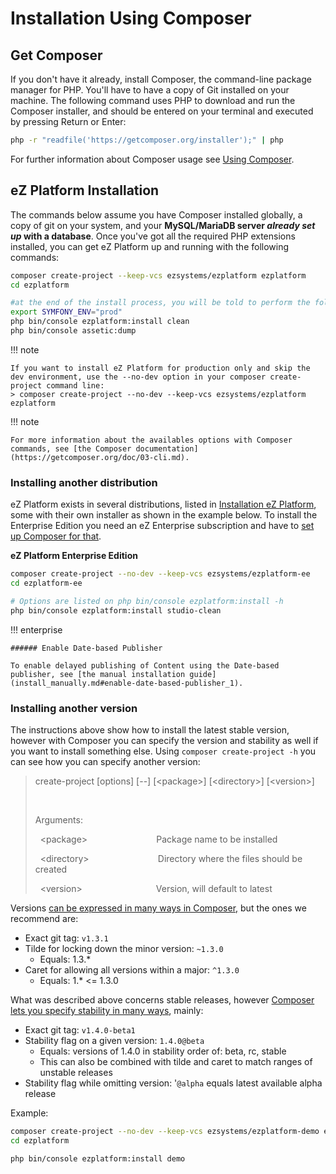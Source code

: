 # Installation Using Composer

## Get Composer

If you don't have it already, install Composer, the command-line package manager for PHP. You'll have to have a copy of Git installed on your machine. The following command uses PHP to download and run the Composer installer, and should be entered on your terminal and executed by pressing Return or Enter:

``` bash
php -r "readfile('https://getcomposer.org/installer');" | php
```

For further information about Composer usage see [Using Composer](about_composer.md).

## eZ Platform Installation

The commands below assume you have Composer installed globally, a copy of git on your system, and your **MySQL/MariaDB server *already set up* with a database**. Once you've got all the required PHP extensions installed, you can get eZ Platform up and running with the following commands:

``` bash
composer create-project --keep-vcs ezsystems/ezplatform ezplatform
cd ezplatform

#at the end of the install process, you will be told to perform the following commands:
export SYMFONY_ENV="prod"
php bin/console ezplatform:install clean
php bin/console assetic:dump
```

!!! note

    If you want to install eZ Platform for production only and skip the dev environment, use the --no-dev option in your composer create-project command line:
    > composer create-project --no-dev --keep-vcs ezsystems/ezplatform ezplatform

!!! note

    For more information about the availables options with Composer commands, see [the Composer documentation](https://getcomposer.org/doc/03-cli.md).


### Installing another distribution

eZ Platform exists in several distributions, listed in [Installation eZ Platform](install_ez_platform.md), some with their own installer as shown in the example below. To install the Enterprise Edition you need an eZ Enterprise subscription and have to [set up Composer for that](about_composer.md).

**eZ Platform Enterprise Edition**

``` bash
composer create-project --no-dev --keep-vcs ezsystems/ezplatform-ee
cd ezplatform-ee

# Options are listed on php bin/console ezplatform:install -h
php bin/console ezplatform:install studio-clean
```

!!! enterprise

    ###### Enable Date-based Publisher

    To enable delayed publishing of Content using the Date-based publisher, see [the manual installation guide](install_manually.md#enable-date-based-publisher_1).

### Installing another version

The instructions above show how to install the latest stable version, however with Composer you can specify the version and stability as well if you want to install something else. Using `composer create-project -h` you can see how you can specify another version:

> create-project \[options\] \[--\] \[&lt;package&gt;\] \[&lt;directory&gt;\] \[&lt;version&gt;\]
>
>  
>
> Arguments:
>
>   &lt;package&gt;                            Package name to be installed
>
>   &lt;directory&gt;                            Directory where the files should be created
>
>   &lt;version&gt;                              Version, will default to latest

Versions [can be expressed in many ways in Composer,](https://getcomposer.org/doc/articles/versions.md) but the ones we recommend are:

-   Exact git tag: `v1.3.1`
-   Tilde for locking down the minor version: `~1.3.0`
    -   Equals: 1.3.\* 
-   Caret for allowing all versions within a major: `^1.3.0`
    -   Equals: 1.\* &lt;= 1.3.0

What was described above concerns stable releases, however [Composer lets you specify stability in many ways](https://getcomposer.org/doc/articles/versions.md#stability), mainly:

-   Exact git tag: `v1.4.0-beta1`
-   Stability flag on a given version: `1.4.0@beta`
    -   Equals: versions of 1.4.0 in stability order of: beta, rc, stable
    -   This can also be combined with tilde and caret to match ranges of unstable releases
-   Stability flag while omitting version: '`@alpha` equals latest available alpha release

Example:

``` bash
composer create-project --no-dev --keep-vcs ezsystems/ezplatform-demo ezplatform @beta
cd ezplatform

php bin/console ezplatform:install demo
```
